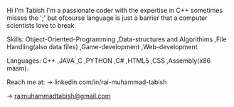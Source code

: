Hi I'm Tabish
I'm a passionate coder with the expertise in C++ sometimes misses the ';' but ofcourse language is just a barrier that a computer scientists love to break.

Skills: Object-Oriented-Programming ,Data-structures and Algorithims ,File Handling(also data files) ,Game-development ,Web-development

Languages: C++ ,JAVA ,C ,PYTHON ,C# ,HTML5 ,CSS ,Assembly(x86 masm).

Reach me at:
-> linkedin.com/in/rai-muhammad-tabish

-> raimuhammadtabish@gmail.com
